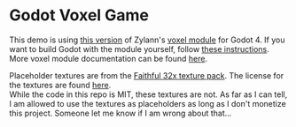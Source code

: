 # Godot Voxel Game

This demo is using [this version](https://github.com/Zylann/godot_voxel/releases/tag/v1.3.0) of Zylann's [voxel module](https://github.com/Zylann/godot_voxel) for Godot 4.
If you want to build Godot with the module yourself, follow [these instructions](https://voxel-tools.readthedocs.io/en/latest/getting_the_module/#building-yourself).  
More voxel module documentation can be found [here](https://voxel-tools.readthedocs.io/en/latest/).


Placeholder textures are from the [Faithful 32x texture pack](https://www.faithfulpack.net/downloads).
The license for the textures are found [here](https://www.faithfulpack.net/license).  
While the code in this repo is MIT, these textures are not. As far as I can tell, I am allowed to use the textures as placeholders as long as I don't monetize this project. Someone let me know if I am wrong about that...

